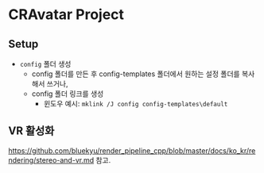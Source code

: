 # CRAvatar Project

## Setup
- `config` 폴더 생성
  - config 폴더를 만든 후 config-templates 폴더에서 원하는 설정 폴더를 복사해서 쓰거나,
  - config 폴더 링크를 생성
    - 윈도우 예시: `mklink /J config config-templates\default`


## VR 활성화
https://github.com/bluekyu/render_pipeline_cpp/blob/master/docs/ko_kr/rendering/stereo-and-vr.md 참고.
